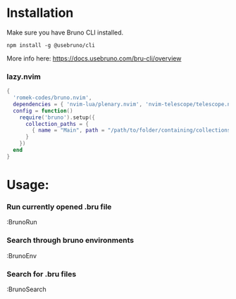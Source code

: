 # Installation
Make sure you have Bruno CLI installed.
```
npm install -g @usebruno/cli
```
More info here:
https://docs.usebruno.com/bru-cli/overview

### lazy.nvim
```lua
{
  'romek-codes/bruno.nvim',
  dependencies = { 'nvim-lua/plenary.nvim', 'nvim-telescope/telescope.nvim' },
  config = function()
    require('bruno').setup({
      collection_paths = {
        { name = "Main", path = "/path/to/folder/containing/collections/Documents/Bruno" },
      }
    })
  end
}
```

# Usage:

### Run currently opened .bru file
:BrunoRun
### Search through bruno environments
:BrunoEnv
### Search for .bru files
:BrunoSearch

